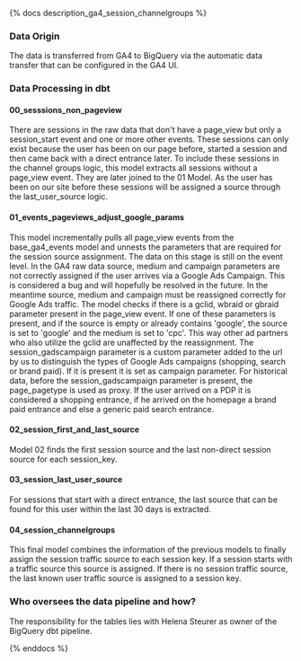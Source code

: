 
{% docs description_ga4_session_channelgroups %}
### Data Origin
The data is transferred from GA4 to BigQuery via the automatic data transfer that can be configured in the GA4 UI.

### Data Processing in dbt

#### 00_sesssions_non_pageview
There are sessions in the raw data that don't have a page_view but only a session_start event and one or more other events.
These sessions can only exist because the user has been on our page before, started a session and then came back with a direct entrance later.
To include these sessions in the channel groups logic, this model extracts all sessions without a page_view event. They are later joined to the 01 Model.
As the user has been on our site before these sessions will be assigned a source through the last_user_source logic.

#### 01_events_pageviews_adjust_google_params
This model incrementally pulls all page_view events from the base_ga4_events model and unnests the parameters that are required for the session source assignment.
The data on this stage is still on the event level.
In the GA4 raw data source, medium and campaign parameters are not correctly assigned if the user arrives via a Google Ads Campaign. 
This is considered a bug and will hopefully be resolved in the future. In the meantime source, medium and campaign must be reassigned correctly for Google Ads traffic.
The model checks if there is a gclid, wbraid or gbraid parameter present in the page_view event. 
If one of these parameters is present, and if the source is empty or already contains 'google', the source is set to 'google' and the medium is set to 'cpc'. This way other ad partners who also utilize the gclid are unaffected by the reassignment.
The session_gadscampaign parameter is a custom parameter added to the url by us to distinguish the types of Google Ads campaigns (shopping, search or brand paid).
If it is present it is set as campaign parameter. For historical data, before the session_gadscampaign parameter is present, the page_pagetype is used as proxy. 
If the user arrived on a PDP it is considered a shopping entrance, if he arrived on the homepage a brand paid entrance and else a generic paid search entrance.

#### 02_session_first_and_last_source
Model 02 finds the first session source and the last non-direct session source for each session_key.

#### 03_session_last_user_source
For sessions that start with a direct entrance, the last source that can be found for this user within the last 30 days is extracted.

#### 04_session_channelgroups
This final model combines the information of the previous models to finally assign the session traffic source to each session key.
If a session starts with a traffic source this source is assigned. 
If there is no session traffic source, the last known user traffic source is assigned to a session key.

### Who oversees the data pipeline and how? 
The responsibility for the tables lies with Helena Steurer as owner of the BigQuery dbt pipeline.


{% enddocs %}
